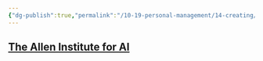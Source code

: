 ```yaml
---
{"dg-publish":true,"permalink":"/10-19-personal-management/14-creating/14-01-inspiration/organizations/","tags":[" #inspiration/orgs"]}
---
```



## [The Allen Institute for AI](https://allenai.org/)
